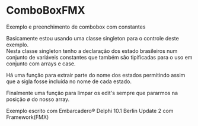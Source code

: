 # ComboBoxFMX
Exemplo e preenchimento de combobox com constantes

Basicamente estou usando uma classe singleton para o controle deste exemplo.  
Nesta classe singleton tenho a declaração dos estado brasileiros num conjunto de variáveis constantes que também são 
tipificadas para o uso em conjunto com arrays e case.

Há uma função para extrair parte do nome dos estados permitindo assim que a sigla fosse incluída no nome de cada estado.

Finalmente uma função para limpar os edit's sempre que pararmos na posição ø do nosso array. 

Exemplo escrito com Embarcadero® Delphi 10.1 Berlin Update 2 com Framework(FMX)
